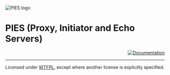 ![PIES logo](https://7fc64c31-a-62cb3a1a-s-sites.googlegroups.com/site/projectpies/config/customLogo.gif)
# PIES (Proxy, Initiator and Echo Servers)
<p align="right">
<a href="https://sites.google.com/site/projectpies"><img src="https://img.shields.io/badge/documentation-current-blue.svg" alt="Documentation"></a>
</p>

---

Licensed under [WTFPL](http://www.wtfpl.net/), except where another license is explicitly specified.
